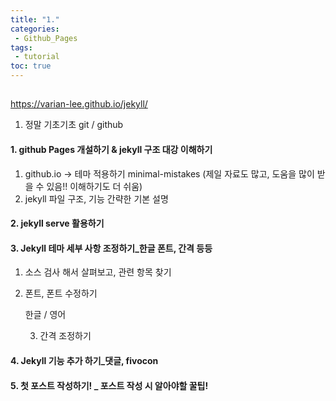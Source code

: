 ```yaml
---
title: "1."
categories:
 - Github_Pages
tags:
 - tutorial
toc: true
---
```




## 



<https://varian-lee.github.io/jekyll/>



1. 정말 기초기초 git / github



#### 1. github Pages 개설하기 & jekyll 구조 대강 이해하기

1. github.io -> 테마 적용하기 minimal-mistakes (제일 자료도 많고, 도움을 많이 받을 수 있음!! 이해하기도 더 쉬움)
2. jekyll 파일 구조, 기능 간략한 기본 설명



#### 2. jekyll serve 활용하기



#### 3. Jekyll 테마 세부 사항 조정하기_한글 폰트, 간격 등등

1. 소스 검사 해서 살펴보고, 관련 항목 찾기

2. 폰트, 폰트 수정하기

   한글 / 영어

   3. 간격 조정하기 



#### 4. Jekyll 기능 추가 하기_댓글, fivocon



#### 5. 첫 포스트 작성하기! _ 포스트 작성 시 알아야할 꿀팁!

